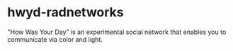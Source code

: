 # hwyd-radnetworks
"How Was Your Day" is an experimental social network that enables you to communicate via color and light.
